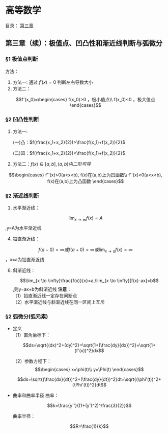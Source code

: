 <head>
  <script src="https://cdn.mathjax.org/mathjax/latest/MathJax.js?config=TeX-AMS-MML_HTMLorMML" type="text/javascript"></script>
  <script type="text/x-mathjax-config">
    MathJax.Hub.Config({
      tex2jax: {
      skipTags: ['script', 'noscript', 'style', 'textarea', 'pre'],
      inlineMath: [['$','$']]
      }
    });
  </script>
</head>

# 高等数学

目录：
[第三章](#第三章续极值点凹凸性和渐近线判断)


## 第三章（续）：极值点、凹凸性和渐近线判断与弧微分

### §1 极值点判断

方法：
1. 方法一: 通过 $f'(x)=0$ 判断左右导数大小
2. 方法二：

  $$f'(x_0)=\begin{cases}
    f(x_0)>0 ，极小值点\\
    f(x_0)<0 ，极大值点
  \end{cases}$$
  
### §2 凹凸性判断
1. 方法一:
   
   (一)凸：$f(\frac{x_1+x_2}{2})>\frac{f(x_1)+f(x_2)}{2}$
   
   (二)凹：$f(\frac{x_1+x_2}{2})<\frac{f(x_1)+f(x_2)}{2}$

2. 方法二：$f(x)\in [a,b],(a,b)内二阶可导$

  $$\begin{cases}
    f''(x)>0(a<x<b), f(x)在(a,b)上为凹函数\\
    f''(x)<0(a<x<b), f(x)在(a,b)上为凸函数
  \end{cases}$$
   
### §2 渐近线判断
1. 水平渐近线： 
  
  $$\lim_{x \to \infty}f(x)=A$$
 ,y=A为水平渐近线

4. 铅直渐近线：  
 
 $$f(a-0)=\infty 或 f(a+0)=\infty 或 \lim_{x \to a}f(x)=\infty$$
   ，x=a为铅直渐近线

6. 斜渐近线：
   
   $$\lim_{x \to \infty}\frac{f(x)}{x}=a,\lim_{x \to \infty}[f(x)-ax]=b$$ 
   ,则y=ax+b为斜渐近线
**注意**：  
（1）铅直渐近线一定存在间断点  
（2）水平渐近线与斜渐近线在同一区间上互斥  

### §2 弧微分(弧元素)
- 定义  
  （1）直角坐标下：
  
  $$ds=\sqrt{(dx)^2+(dy)^2}=\sqrt{1+(\frac{dy}{dx})^2}=\sqrt{1+(f'(x))^2}dx$$
  
  （2）参数方程下：
  $$\begin{cases}
    x=\phi(t)\\
    y=\Phi(t)
  \end{cases}$$  
  
  $$ds=\sqrt{(\frac{dx}{dt})^2+(\frac{dy}{dt})^2}dt=\sqrt{(\phi'(t))^2+(\Phi'(t))^2}dt$$
- 曲率和曲率半径
  曲率：
  
  $$k=\frac{y''}{(1+(y')^2)^\frac{3}{2}}$$
  
  曲率半径： 
  
  $$R=\frac{1}{k}$$